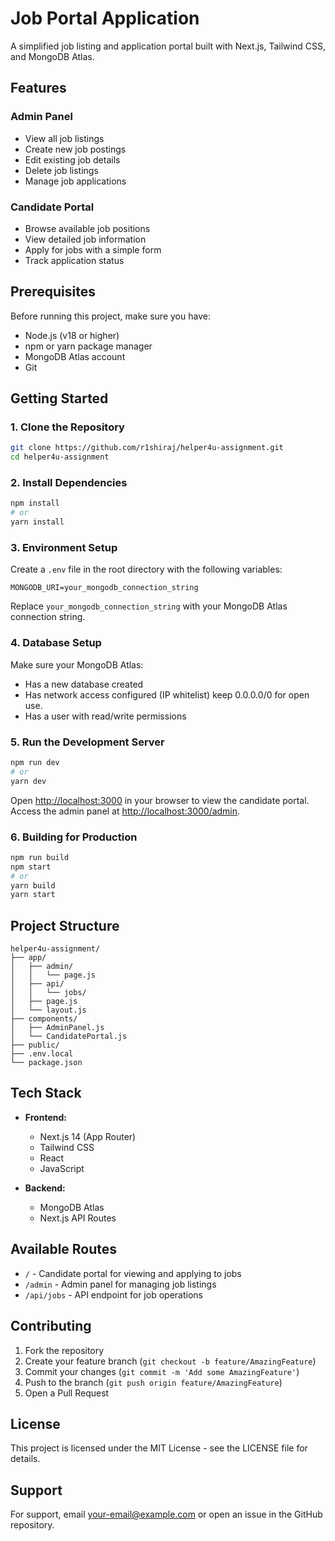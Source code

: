 # Job Portal Application

A simplified job listing and application portal built with Next.js, Tailwind CSS, and MongoDB Atlas.

## Features

### Admin Panel
- View all job listings
- Create new job postings
- Edit existing job details
- Delete job listings
- Manage job applications

### Candidate Portal
- Browse available job positions
- View detailed job information
- Apply for jobs with a simple form
- Track application status

## Prerequisites

Before running this project, make sure you have:
- Node.js (v18 or higher)
- npm or yarn package manager
- MongoDB Atlas account
- Git

## Getting Started

### 1. Clone the Repository
```bash
git clone https://github.com/r1shiraj/helper4u-assignment.git
cd helper4u-assignment
```

### 2. Install Dependencies
```bash
npm install
# or
yarn install
```

### 3. Environment Setup

Create a `.env` file in the root directory with the following variables:
```env
MONGODB_URI=your_mongodb_connection_string
```

Replace `your_mongodb_connection_string` with your MongoDB Atlas connection string.

### 4. Database Setup

Make sure your MongoDB Atlas:
- Has a new database created
- Has network access configured (IP whitelist) keep 0.0.0.0/0 for open use.
- Has a user with read/write permissions

### 5. Run the Development Server
```bash
npm run dev
# or
yarn dev
```

Open [http://localhost:3000](http://localhost:3000) in your browser to view the candidate portal.
Access the admin panel at [http://localhost:3000/admin](http://localhost:3000/admin).

### 6. Building for Production
```bash
npm run build
npm start
# or
yarn build
yarn start
```

## Project Structure

```
helper4u-assignment/
├── app/
│   ├── admin/
│   │   └── page.js
│   ├── api/
│   │   └── jobs/
│   ├── page.js
│   └── layout.js
├── components/
│   ├── AdminPanel.js
│   └── CandidatePortal.js
├── public/
├── .env.local
└── package.json
```

## Tech Stack

- **Frontend:**
  - Next.js 14 (App Router)
  - Tailwind CSS
  - React
  - JavaScript

- **Backend:**
  - MongoDB Atlas
  - Next.js API Routes

## Available Routes

- `/` - Candidate portal for viewing and applying to jobs
- `/admin` - Admin panel for managing job listings
- `/api/jobs` - API endpoint for job operations

## Contributing

1. Fork the repository
2. Create your feature branch (`git checkout -b feature/AmazingFeature`)
3. Commit your changes (`git commit -m 'Add some AmazingFeature'`)
4. Push to the branch (`git push origin feature/AmazingFeature`)
5. Open a Pull Request

## License

This project is licensed under the MIT License - see the LICENSE file for details.

## Support

For support, email your-email@example.com or open an issue in the GitHub repository.

